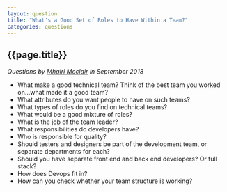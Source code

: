 ```yaml
---
layout: question
title: "What's a Good Set of Roles to Have Within a Team?"
categories: questions
---
```


<h2>{{page.title}}</h2>

<p><em>Questions by <a href="https://twitter.com/mmcclair">Mhairi Mcclair</a> in September 2018</em></p>

<ul>
<li>What make a good technical team? Think of the best team you worked on…what made it a good team?</li>
<li>What attributes do you want people to have on such teams?</li>
<li>What types of roles do you find on technical teams?</li>
<li>What would be a good mixture of roles?</li>
<li>What is the job of the team leader?</li>
<li>What responsibilities do developers have?</li>
<li>Who is responsible for quality?</li>
<li>Should testers and designers be part of the development team, or separate departments for each?</li>
<li>Should you have separate front end and back end developers? Or full stack?</li>
<li>How does Devops fit in?</li>
<li>How can you check whether your team structure is working?</li>
</ul>
